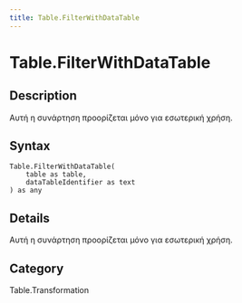 ```yaml
---
title: Table.FilterWithDataTable
---
```


# Table.FilterWithDataTable


## Description

Αυτή η συνάρτηση προορίζεται μόνο για εσωτερική χρήση.


## Syntax

```powerquery
Table.FilterWithDataTable(
    table as table,
    dataTableIdentifier as text
) as any
```


## Details

Αυτή η συνάρτηση προορίζεται μόνο για εσωτερική χρήση.



## Category
Table.Transformation
